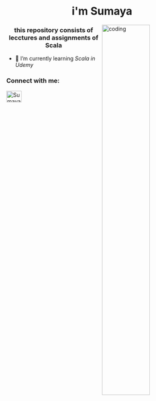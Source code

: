 <h1 align="center">i'm Sumaya</h1> 
<img align="right" alt="coding" width="50%" src="https://upload.wikimedia.org/wikipedia/commons/thumb/3/39/Scala-full-color.svg/1200px-Scala-full-color.svg.png">

<h3 align="center">this repository consists of lecctures and assignments of Scala</h3>

- 🌱 I’m currently learning *Scala in Udemy*

<h3 align="left">Connect with me:</h3>
<p align="left">
<a href="https://twitter.com" target="blank"><img align="center" src="https://raw.githubusercontent.com/rahuldkjain/github-profile-readme-generator/master/src/images/icons/Social/twitter.svg" alt="Sumaya" height="30" width="40" /></a>
<a href="https://linkedin.com/in/bahja isack" target="blank"><img align="center" src="https://raw.githubusercontent.com/rahuldkjain/github-profile-readme-generator/…
